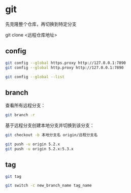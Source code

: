 # git

先克隆整个仓库，再切换到特定分支


git clone <远程仓库地址>

## config

```sh
git config --global https.proxy http://127.0.0.1:7890
git config --global http.proxy http://127.0.0.1:7890

git config --global --list
```


## branch


查看所有远程分支：
```sh
git branch -r
```

基于远程分支创建本地分支并切换到该分支：
```sh
git checkout -b 本地分支名 origin/远程分支名
```


```sh
git push -u origin 5.2.x
git push -u origin 5.2.x:5.3.x
```

## tag

```sh
git tag
```

```sh
git switch -c new_branch_name tag_name
```
